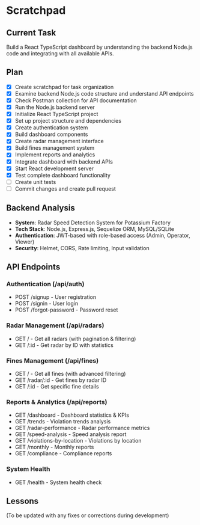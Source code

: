 # Scratchpad

## Current Task
Build a React TypeScript dashboard by understanding the backend Node.js code and integrating with all available APIs.

## Plan

- [x] Create scratchpad for task organization
- [x] Examine backend Node.js code structure and understand API endpoints
- [x] Check Postman collection for API documentation  
- [x] Run the Node.js backend server
- [x] Initialize React TypeScript project
- [x] Set up project structure and dependencies
- [x] Create authentication system
- [x] Build dashboard components
- [x] Create radar management interface
- [x] Build fines management system
- [x] Implement reports and analytics
- [x] Integrate dashboard with backend APIs
- [x] Start React development server
- [x] Test complete dashboard functionality
- [ ] Create unit tests
- [ ] Commit changes and create pull request

## Backend Analysis

- **System**: Radar Speed Detection System for Potassium Factory
- **Tech Stack**: Node.js, Express.js, Sequelize ORM, MySQL/SQLite
- **Authentication**: JWT-based with role-based access (Admin, Operator, Viewer)
- **Security**: Helmet, CORS, Rate limiting, Input validation

## API Endpoints

### Authentication (/api/auth)
- POST /signup - User registration
- POST /signin - User login  
- POST /forgot-password - Password reset

### Radar Management (/api/radars)
- GET / - Get all radars (with pagination & filtering)
- GET /:id - Get radar by ID with statistics

### Fines Management (/api/fines)
- GET / - Get all fines (with advanced filtering)
- GET /radar/:id - Get fines by radar ID
- GET /:id - Get specific fine details

### Reports & Analytics (/api/reports)
- GET /dashboard - Dashboard statistics & KPIs
- GET /trends - Violation trends analysis
- GET /radar-performance - Radar performance metrics
- GET /speed-analysis - Speed analysis report
- GET /violations-by-location - Violations by location
- GET /monthly - Monthly reports
- GET /compliance - Compliance reports

### System Health
- GET /health - System health check

## Lessons
(To be updated with any fixes or corrections during development)
